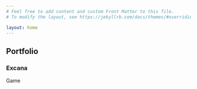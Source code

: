 ```yaml
---
# Feel free to add content and custom Front Matter to this file.
# To modify the layout, see https://jekyllrb.com/docs/themes/#overriding-theme-defaults

layout: home
---
```


## Portfolio

<div>
  <h3> Excana </h3>
  
  <p>
    Game
  </p>
</div>
